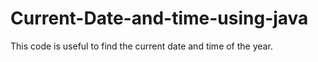 # Current-Date-and-time-using-java
This code is useful to find the current date and time of the year.
